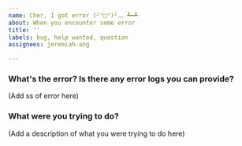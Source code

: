 ```yaml
---
name: Cher, I got error (╯°□°)╯︵ ┻━┻
about: When you encounter some error
title: ''
labels: bug, help wanted, question
assignees: jeremiah-ang

---
```


### What's the error? Is there any error logs you can provide?

(Add ss of error here)

### What were you trying to do? 

(Add a description of what you were trying to do here)
